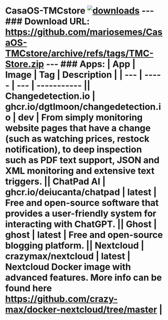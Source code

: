 # CasaOS-TMCstore [![downloads](https://img.shields.io/github/downloads/mariosemes/CasaOS-TMCstore/total)](https://img.shields.io/github/downloads/mariosemes/CasaOS-TMCstore/total) --- ### Download URL: https://github.com/mariosemes/CasaOS-TMCstore/archive/refs/tags/TMC-Store.zip --- ### Apps: | App | Image | Tag | Description | | --- | ----- | --- | ----------- || Changedetection.io | ghcr.io/dgtlmoon/changedetection.io | dev | From simply monitoring website pages that have a change (such as watching prices, restock notification), to deep inspection such as PDF text support, JSON and XML monitoring and extensive text triggers. || ChatPad AI | ghcr.io/deiucanta/chatpad | latest | Free and open-source software that provides a user-friendly system for interacting with ChatGPT. || Ghost | ghost | latest | Free and open-source blogging platform. || Nextcloud | crazymax/nextcloud | latest | Nextcloud Docker image with advanced features. More info can be found here https://github.com/crazy-max/docker-nextcloud/tree/master |
